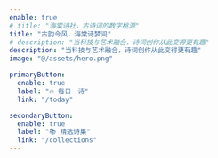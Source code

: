```yaml
---
enable: true
# title: "海棠诗社，古诗词的数字桃源"
title: "古韵今风，海棠诗梦间"
# description: "当科技与艺术融合，诗词创作从此变得更有趣"
description: "当科技与艺术融合，诗词创作从此变得更有趣"
image: "@/assets/hero.png"

primaryButton:
  enable: true
  label: "🔥 每日一诗"
  link: "/today"

secondaryButton:
  enable: true
  label: "📚 精选诗集"
  link: "/collections"
---
```

